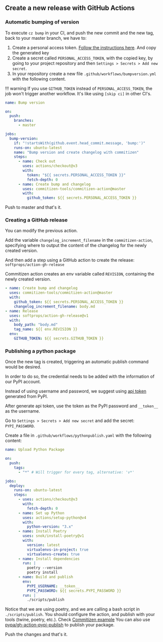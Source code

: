 ## Create a new release with GitHub Actions

### Automatic bumping of version

To execute `cz bump` in your CI, and push the new commit and
the new tag, back to your master branch, we have to:

1. Create a personal access token. [Follow the instructions here](https://help.github.com/en/github/authenticating-to-github/creating-a-personal-access-token-for-the-command-line#creating-a-token). And copy the generated key
2. Create a secret called `PERSONAL_ACCESS_TOKEN`, with the copied key, by going to your
   project repository and then `Settings > Secrets > Add new secret`.
3. In your repository create a new file `.github/workflows/bumpversion.yml`
   with the following content.

!!! warning
    If you use `GITHUB_TOKEN` instead of `PERSONAL_ACCESS_TOKEN`, the job won't trigger another workflow. It's like using `[skip ci]` in other CI's.

```yaml
name: Bump version

on:
  push:
    branches:
      - master

jobs:
  bump-version:
    if: "!startsWith(github.event.head_commit.message, 'bump:')"
    runs-on: ubuntu-latest
    name: "Bump version and create changelog with commitizen"
    steps:
      - name: Check out
        uses: actions/checkout@v3
        with:
          token: "${{ secrets.PERSONAL_ACCESS_TOKEN }}"
          fetch-depth: 0
      - name: Create bump and changelog
        uses: commitizen-tools/commitizen-action@master
        with:
          github_token: ${{ secrets.PERSONAL_ACCESS_TOKEN }}
```

Push to master and that's it.

### Creating a GitHub release

You can modify the previous action.

Add the variable `changelog_increment_filename` in the `commitizen-action`, specifying
where to output the content of the changelog for the newly created version.

And then add a step using a GitHub action to create the release: `softprops/action-gh-release`

Commitizen action creates an env variable called `REVISION`, containing the
newly created version.

```yaml
- name: Create bump and changelog
  uses: commitizen-tools/commitizen-action@master
  with:
    github_token: ${{ secrets.PERSONAL_ACCESS_TOKEN }}
    changelog_increment_filename: body.md
- name: Release
  uses: softprops/action-gh-release@v1
  with:
    body_path: "body.md"
    tag_name: ${{ env.REVISION }}
  env:
    GITHUB_TOKEN: ${{ secrets.GITHUB_TOKEN }}
```

### Publishing a python package

Once the new tag is created, triggering an automatic publish command would be desired.

In order to do so, the credential needs to be added with the information of our PyPI account.

Instead of using username and password, we suggest using [api token](https://pypi.org/help/#apitoken) generated from PyPI.

After generate api token, use the token as the PyPI password and `__token__` as the username.

Go to `Settings > Secrets > Add new secret` and add the secret: `PYPI_PASSWORD`.

Create a file in `.github/workflows/pythonpublish.yaml` with the following content:

```yaml
name: Upload Python Package

on:
  push:
    tags:
      - "*" # Will trigger for every tag, alternative: 'v*'

jobs:
  deploy:
    runs-on: ubuntu-latest
    steps:
      - uses: actions/checkout@v3
        with:
          fetch-depth: 0
      - name: Set up Python
        uses: actions/setup-python@v4
        with:
          python-version: "3.x"
      - name: Install Poetry
        uses: snok/install-poetry@v1
        with:
          version: latest
          virtualenvs-in-project: true
          virtualenvs-create: true
      - name: Install dependencies
        run: |
          poetry --version
          poetry install
      - name: Build and publish
        env:
          PYPI_USERNAME: __token__
          PYPI_PASSWORD: ${{ secrets.PYPI_PASSWORD }}
        run: |
          ./scripts/publish
```

Notice that we are using poetry, and we are calling a bash script in `./scripts/publish`. You should configure the action, and publish with your tools (twine, poetry, etc.). Check [Commitizen example](https://github.com/commitizen-tools/commitizen/blob/master/scripts/publish)
You can also use [pypa/gh-action-pypi-publish](https://github.com/pypa/gh-action-pypi-publish) to publish your package.

Push the changes and that's it.
